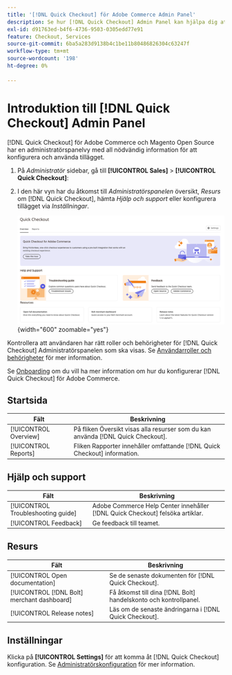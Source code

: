 ```yaml
---
title: '[!DNL Quick Checkout] för Adobe Commerce Admin Panel'
description: Se hur [!DNL Quick Checkout] Admin Panel kan hjälpa dig att komma igång med, konfigurera och visualisera tillägget.
exl-id: d91763ed-b4f6-4736-9503-0305edd77e91
feature: Checkout, Services
source-git-commit: 6ba5a283d9138b4c1be11b80486826304c63247f
workflow-type: tm+mt
source-wordcount: '198'
ht-degree: 0%

---
```


# Introduktion till [!DNL Quick Checkout] Admin Panel

[!DNL Quick Checkout] för Adobe Commerce och Magento Open Source har en administratörspanelvy med all nödvändig information för att konfigurera och använda tillägget.

1. På _Administratör_ sidebar, gå till **[!UICONTROL Sales]** > **[!UICONTROL Quick Checkout]**:
1. I den här vyn har du åtkomst till _Administratörspanelen_ översikt, _Resurs_ om [!DNL Quick Checkout], hämta _Hjälp och support_ eller konfigurera tillägget via _Inställningar_.

   ![Snabbutcheckning av meny](assets/admin-panel-view.png){width="600" zoomable="yes"}

Kontrollera att användaren har rätt roller och behörigheter för [!DNL Quick Checkout] Administratörspanelen som ska visas. Se [Användarroller och behörigheter](../quick-checkout/user-roles-setup.md) för mer information.

Se [Onboarding](../quick-checkout/onboarding.md) om du vill ha mer information om hur du konfigurerar [!DNL Quick Checkout] för Adobe Commerce.

## Startsida

| Fält | Beskrivning |
|---|---|
| [!UICONTROL Overview] | På fliken Översikt visas alla resurser som du kan använda [!DNL Quick Checkout]. |
| [!UICONTROL Reports] | Fliken Rapporter innehåller omfattande [!DNL Quick Checkout] information. |

## Hjälp och support

| Fält | Beskrivning |
|---|---|
| [!UICONTROL Troubleshooting guide] | Adobe Commerce Help Center innehåller [!DNL Quick Checkout] felsöka artiklar. |
| [!UICONTROL Feedback] | Ge feedback till teamet. |

## Resurs

| Fält | Beskrivning |
|---|---|
| [!UICONTROL Open documentation] | Se de senaste dokumenten för [!DNL Quick Checkout]. |
| [!UICONTROL [!DNL Bolt] merchant dashboard] | Få åtkomst till dina [!DNL Bolt] handelskonto och kontrollpanel. |
| [!UICONTROL Release notes] | Läs om de senaste ändringarna i [!DNL Quick Checkout]. |

## Inställningar

Klicka på **[!UICONTROL Settings]** för att komma åt [!DNL Quick Checkout] konfiguration. Se [Administratörskonfiguration](onboarding.md#complete-admin-configuration) för mer information.
